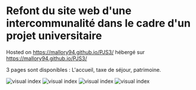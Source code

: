 # Refont du site web d'une intercommunalité dans le cadre d'un projet universitaire

Hosted on https://mallory94.github.io/PJS3/
hébergé sur https://mallory94.github.io/PJS3/

3 pages sont disponibles : L'accueil, taxe de séjour, patrimoine.

![visual index](https://image.noelshack.com/fichiers/2020/05/6/1580551331-screenshot-5.jpg)
![visual index](https://i.imgur.com/xRfoA94.jpg)
![visual index](https://i.imgur.com/K0QBBwe.jpg)
![visual index](https://i.imgur.com/bNwsw4n.jpg)
